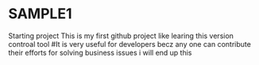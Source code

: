 # SAMPLE1
Starting project
This is my first github project like learing this version controal tool
#It is very useful for developers becz any one can contribute their efforts for solving business issues
i will end up this
